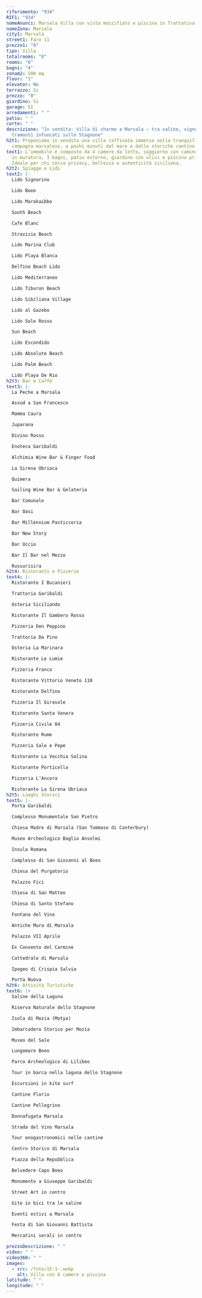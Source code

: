 ```yaml
---
riferimento: "934"
RIF1: "934"
nomeAnunci: Marsala Villa con vista mozzifiato e piscina in Trattativa
nomeZona: Marsala
city1: Marsala
street1: Faro 11
prezzo1: "0"
tipo: Villa
totalrooms: "8"
rooms: "6"
bagni: "4"
zonam2: 500 mq
floor: "1"
elevator: No
terrazzo: Si
prezzo: "0"
giardino: Si
garage: SI
arredamenti: " "
patio: " "
corte: " "
descrizione: "In vendita: Villa di charme a Marsala – tra saline, vigneti e
  tramonti infuocati sullo Stagnone"
h2t1: Proponiamo in vendita una villa raffinata immersa nella tranquillità della
  campagna marsalese, a pochi minuti dal mare e dalle storiche cantine.
text1: L’immobile è composto da 4 camere da letto, soggiorno con camino, cucina
  in muratura, 3 bagni, patio esterno, giardino con ulivi e piscina privata.
  Ideale per chi cerca privacy, bellezza e autenticità siciliana.
h2t2: Spiagge e Lidi
text2: |-
  Lido Signorino

  Lido Boeo

  Lido Marakaibbo

  South Beach

  Cafe Blanc

  Stravizio Beach

  Lido Marina Club

  Lido Playa Blanca

  Delfino Beach Lido

  Lido Mediterraneo

  Lido Tiburon Beach

  Lido Sibiliana Village

  Lido al Gazebo

  Lido Sole Rosso

  Sun Beach

  Lido Escondido

  Lido Absolute Beach

  Lido Palm Beach

  Lido Playa De Rio
h2t3: Bar e Caffè
text3: |-
  La Peche a Marsala

  Assud a San Francesco

  Mamma Caura

  Juparana

  Divino Rosso

  Enoteca Garibaldi

  Alchimia Wine Bar & Finger Food

  La Sirena Ubriaca

  Quimera

  Sailing Wine Bar & Gelateria

  Bar Comunale

  Bar Oasi

  Bar Millennium Pasticceria

  Bar New Story

  Bar Uccio

  Bar Il Bar nel Mezzo

  Russurisira
h2t4: Ristoranti e Pizzerie
text4: |-
  Ristorante I Bucanieri

  Trattoria Garibaldi

  Osteria Siciliando

  Ristorante Il Gambero Rosso

  Pizzeria Don Peppino

  Trattoria Da Pino

  Osteria La Marinara

  Ristorante Le Lumie

  Pizzeria Franco

  Ristorante Vittorio Veneto 110

  Ristorante Delfino

  Pizzeria Il Girasole

  Ristorante Santa Venera

  Pizzeria Civile 84

  Ristorante Rume

  Pizzeria Sale e Pepe

  Ristorante La Vecchia Salina

  Ristorante Porticella

  Pizzeria L’Ancora

  Ristorante La Sirena Ubriaca
h2t5: Luoghi Storici
text5: |-
  Porta Garibaldi

  Complesso Monumentale San Pietro

  Chiesa Madre di Marsala (San Tommaso di Canterbury)

  Museo Archeologico Baglio Anselmi

  Insula Romana

  Complesso di San Giovanni al Boeo

  Chiesa del Purgatorio

  Palazzo Fici

  Chiesa di San Matteo

  Chiesa di Santo Stefano

  Fontana del Vino

  Antiche Mura di Marsala

  Palazzo VII Aprile

  Ex Convento del Carmine

  Cattedrale di Marsala

  Ipogeo di Crispia Salvia

  Porta Nuova
h2t6: Attività Turistiche
text6: |+
  Saline della Laguna

  Riserva Naturale dello Stagnone

  Isola di Mozia (Motya)

  Imbarcadero Storico per Mozia

  Museo del Sale

  Lungomare Boeo

  Parco Archeologico di Lilibeo

  Tour in barca nella laguna dello Stagnone

  Escursioni in kite surf

  Cantine Florio

  Cantine Pellegrino

  Donnafugata Marsala

  Strada del Vino Marsala

  Tour enogastronomici nelle cantine

  Centro Storico di Marsala

  Piazza della Repubblica

  Belvedere Capo Boeo

  Monumento a Giuseppe Garibaldi

  Street Art in centro

  Gite in bici tra le saline

  Eventi estivi a Marsala

  Festa di San Giovanni Battista

  Mercatini serali in centro

prezzoDescrizione: " "
video: " "
video360: " "
images:
  - src: /foto/15-1-.webp
    alt: Villa con 8 camere e piscina
latitude: " "
longitude: " "
---
```

